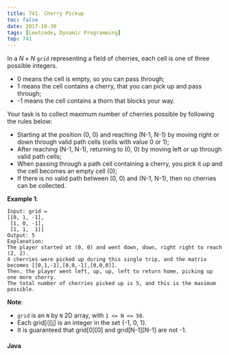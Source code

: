 ```yaml
---
title: 741. Cherry Pickup
toc: false
date: 2017-10-30
tags: [Leetcode, Dynamic Programming]
top: 741
---
```


In a $N \times N$ `grid` representing a field of cherries, each cell is one of three possible integers.

* 0 means the cell is empty, so you can pass through;
* 1 means the cell contains a cherry, that you can pick up and pass through;
* -1 means the cell contains a thorn that blocks your way.

Your task is to collect maximum number of cherries possible by following the rules below:

* Starting at the position (0, 0) and reaching (N-1, N-1) by moving right or down through valid path cells (cells with value 0 or 1);
* After reaching (N-1, N-1), returning to (0, 0) by moving left or up through valid path cells;
* When passing through a path cell containing a cherry, you pick it up and the cell becomes an empty cell (0);
* If there is no valid path between (0, 0) and (N-1, N-1), then no cherries can be collected.

**Example 1**:

```
Input: grid =
[[0, 1, -1],
 [1, 0, -1],
 [1, 1,  1]]
Output: 5
Explanation: 
The player started at (0, 0) and went down, down, right right to reach (2, 2).
4 cherries were picked up during this single trip, and the matrix becomes [[0,1,-1],[0,0,-1],[0,0,0]].
Then, the player went left, up, up, left to return home, picking up one more cherry.
The total number of cherries picked up is 5, and this is the maximum possible.
```

**Note**:

* `grid` is an `N` by `N` 2D array, with `1 <= N <= 50`.
* Each grid[i][j] is an integer in the set {-1, 0, 1}.
* It is guaranteed that grid[0][0] and grid[N-1][N-1] are not -1.

#### Java

